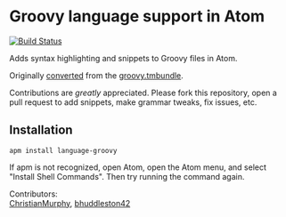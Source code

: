 # Groovy language support in Atom

[![Build Status](https://travis-ci.org/Jakehp/language-groovy.svg?branch=master)](https://travis-ci.org/Jakehp/language-groovy)

Adds syntax highlighting and snippets to Groovy files in Atom.

Originally [converted](https://atom.io/docs/latest/hacking-atom-converting-from-textmate)
from the [groovy.tmbundle](https://github.com/textmate/groovy.tmbundle).

Contributions are *greatly* appreciated. Please fork this repository, open a pull request to add snippets, make grammar tweaks, fix issues, etc.

## Installation

```shell
apm install language-groovy
```
If apm is not recognized, open Atom, open the Atom menu, and select "Install Shell Commands". Then try running the command again.

Contributors:  
[ChristianMurphy](https://github.com/ChristianMurphy), [bhuddleston42](https://github.com/bhuddleston42)
